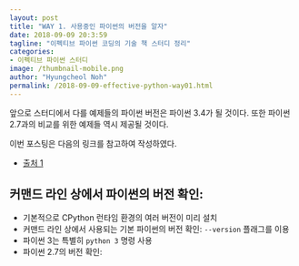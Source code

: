 ```yaml
---
layout: post
title: "WAY 1. 사용중인 파이썬의 버전을 알자"
date: 2018-09-09 20:3:59
tagline: "이펙티브 파이썬 코딩의 기술 책 스터디 정리"
categories:
- 이펙티브 파이썬 스터디
image: /thumbnail-mobile.png
author: "Hyungcheol Noh"
permalink: /2018-09-09-effective-python-way01.html
---
```


앞으로 스터디에서 다를 예제들의 파이썬 버전은 파이썬 3.4가 될 것이다. 또한 파이썬 2.7과의 비교를 위한 예제들 역시 제공될 것이다.

이번 포스팅은 다음의 링크를 참고하여 작성하였다.
- [출처 1](http://khanrc.tistory.com/entry/%EB%8B%A4%EC%96%91%ED%95%9C-Python%EB%93%A4#fnref-f1)

## 커맨드 라인 상에서 파이썬의 버전 확인:
- 기본적으로 CPython 런타임 환경의 여러 버전이 미리 설치
- 커맨드 라인 상에서 사용되는 기본 파이썬의 버전 확인: `--version` 플래그를 이용
- 파이썬 3는 특별히 `python 3` 명령 사용
- 파이썬 2.7의 버전 확인:
